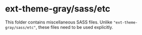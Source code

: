 # ext-theme-gray/sass/etc

This folder contains miscellaneous SASS files. Unlike `"ext-theme-gray/sass/etc"`, these files
need to be used explicitly.

